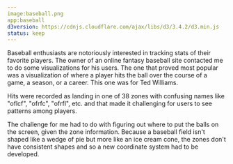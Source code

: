 ```yaml
---
image:baseball.png
app:baseball
d3version: https://cdnjs.cloudflare.com/ajax/libs/d3/3.4.2/d3.min.js
status: keep
---
```


Baseball enthusiasts are notoriously interested in tracking stats of their favorite players. The owner of 
an online fantasy baseball site contacted me to do some visualizations for his users. The 
one that proved most popular was a visualization of where a player hits the ball over the course of a game, a 
season, or a career. This one was for Ted Williams.

Hits were recorded as landing in one of 38 zones with confusing names like "oflcf", "ofrfc", "ofrfl", etc. and that made it challenging for users to 
see patterns among players.

The challenge for me had to do with figuring out where to put the balls on the screen, given the zone information. Because a baseball field isn't shaped like a wedge of pie but more like an ice cream cone, the zones don't have consistent shapes and so a 
new coordinate system had to be developed.
